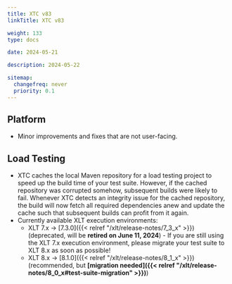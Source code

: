 ```yaml
---
title: XTC v83
linkTitle: XTC v83

weight: 133
type: docs

date: 2024-05-21

description: 2024-05-22

sitemap:
  changefreq: never
  priority: 0.1
---
```


## Platform

* Minor improvements and fixes that are not user-facing.


## Load Testing

* XTC caches the local Maven repository for a load testing project to speed up the build time of your test suite. However, if the cached repository was corrupted somehow, subsequent builds were likely to fail. Whenever XTC detects an integrity issue for the cached repository, the build will now fetch all required dependencies anew and update the cache such that subsequent builds can profit from it again.
* Currently available XLT execution environments:
    * XLT 7.x → [7.3.0]({{< relref "/xlt/release-notes/7_3_x" >}}) (deprecated, will be **retired on June 11, 2024**) - If you are still using the XLT 7.x execution environment, please migrate your test suite to XLT 8.x as soon as possible!
    * XLT 8.x → [8.1.0]({{< relref "/xlt/release-notes/8_1_x" >}}) (recommended, but **[migration needed]({{< relref "/xlt/release-notes/8_0_x#test-suite-migration" >}})**)
